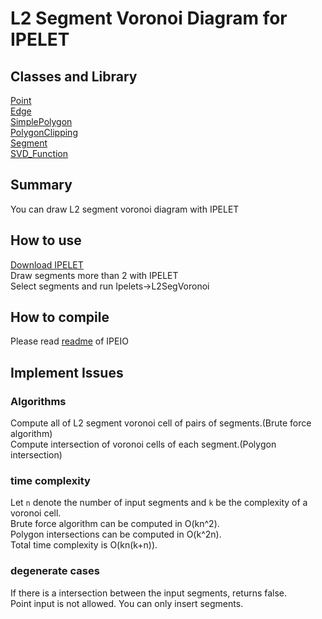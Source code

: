 # L2 Segment Voronoi Diagram for IPELET

## Classes and Library
[Point](Point.md)  
[Edge](Edge.md)  
[SimplePolygon](SimplePolygon.md)  
[PolygonClipping](PolygonClipping.md)  
[Segment](Segment.md)  
[SVD_Function](SVD_Function.md)  

## Summary
You can draw L2 segment voronoi diagram with IPELET

## How to use
[Download IPELET](https://www.softpedia.com/get/Office-tools/Other-Office-Tools/Ipe.shtml)  
Draw segments more than 2 with IPELET  
Select segments and run Ipelets->L2SegVoronoi

## How to compile
Please read [readme](../readme.txt) of IPEIO

## Implement Issues

### Algorithms
Compute all of L2 segment voronoi cell of pairs of segments.(Brute force algorithm)  
Compute intersection of voronoi cells of each segment.(Polygon intersection)  

### time complexity
Let ```n``` denote the number of input segments and ```k``` be the complexity of a voronoi cell.  
Brute force algorithm can be computed in O(kn^2).  
Polygon intersections can be computed in O(k^2n).  
Total time complexity is O(kn(k+n)).  

### degenerate cases
If there is a intersection between the input segments, returns false.  
Point input is not allowed. You can only insert segments.
